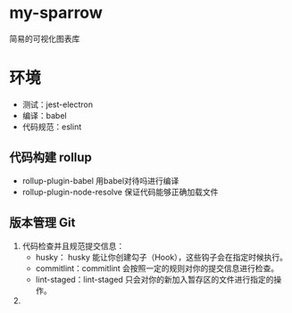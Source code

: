 # my-sparrow

简易的可视化图表库

# 环境

- 测试：jest-electron
- 编译：babel
- 代码规范：eslint

## 代码构建 rollup

- rollup-plugin-babel 用babel对待吗进行编译
- rollup-plugin-node-resolve 保证代码能够正确加载文件

## 版本管理 Git
1. 代码检查并且规范提交信息：
   - husky： husky 能让你创建勾子（Hook），这些钩子会在指定时候执行。
   - commitlint：commitlint 会按照一定的规则对你的提交信息进行检查。
   - lint-staged：lint-staged 只会对你的新加入暂存区的文件进行指定的操作。
2. 